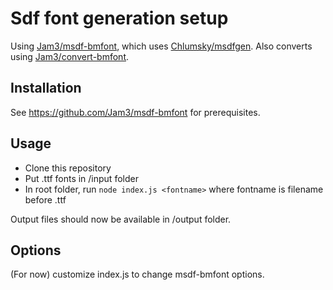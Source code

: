 Sdf font generation setup
===
Using [Jam3/msdf-bmfont](https://github.com/Jam3/msdf-bmfont), which uses [Chlumsky/msdfgen](https://github.com/Chlumsky/msdfgen).
Also converts using [Jam3/convert-bmfont](https://github.com/Jam3/convert-bmfont).

Installation
---
See https://github.com/Jam3/msdf-bmfont for prerequisites.

Usage
---
* Clone this repository
* Put .ttf fonts in /input folder
* In root folder, run ```node index.js <fontname>``` where fontname is filename before .ttf

Output files should now be available in /output folder.

Options
---
(For now) customize index.js to change msdf-bmfont options.